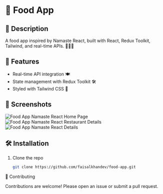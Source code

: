 # 🍔 Food App



## 📱 Description

A food app inspired by Namaste React, built with React, Redux Toolkit, Tailwind, and real-time APIs. 🍕🍣🍜

## 🚀 Features

- Real-time API integration 🍽️
- State management with Redux Toolkit 🛠️
- Styled with Tailwind CSS 🎨

## 📸 Screenshots
![Food App Namaste React Home Page](https://github.com/faisalkhandev/foodAppOnline-Namaste-React-/assets/23612271/631d4af7-5e30-4891-9dbd-897fdf8d500b)
![Food App Namaste React Restaurant Details](https://github.com/faisalkhandev/foodAppOnline-Namaste-React-/assets/23612271/258f2156-401c-4459-a570-1cfc76069299)
![Food App Namaste React Details](https://github.com/faisalkhandev/foodAppOnline-Namaste-React-/assets/23612271/4711bb23-8172-4494-97ff-d1d3c661f86d)

## 🛠️ Installation

1. Clone the repo
   ```bash
   git clone https://github.com/faisalkhandev/food-app.git

🤝 Contributing
 
Contributions are welcome! Please open an issue or submit a pull request.
